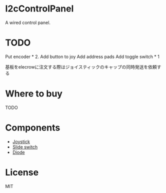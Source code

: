 # I2cControlPanel

A wired control panel.

# TODO

Put encoder * 2.
Add button to joy
Add address pads
Add toggle switch * 1

基板をelecrowに注文する際はジョイスティックのキャップの同時発送を依頼する

# Where to buy

TODO

# Components

- [Joystick](http://akizukidenshi.com/catalog/g/gP-04048/)
- [Slide switch](http://akizukidenshi.com/catalog/g/gP-02627/)
- [Diode](http://akizukidenshi.com/catalog/g/gI-07084/)

# License

MIT
